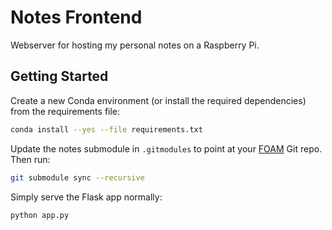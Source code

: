 # Notes Frontend

Webserver for hosting my personal notes on a Raspberry Pi.

## Getting Started

Create a new Conda environment (or install the required dependencies) from the requirements file:

```sh
conda install --yes --file requirements.txt
```

Update the notes submodule in `.gitmodules` to point at your [FOAM][foam-github] Git repo. Then run:

```sh
git submodule sync --recursive
```

Simply serve the Flask app normally:

```sh
python app.py
```

[foam-github]: https://github.com/foambubble/foam
